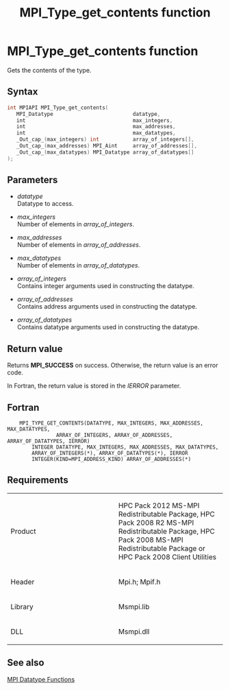 ﻿---
title: MPI_Type_get_contents function
TOCTitle: MPI_Type_get_contents function
ms:assetid: 1e25a15b-cc5a-4584-b130-29b742c84753
ms:mtpsurl: https://msdn.microsoft.com/en-us/library/Dn520569(v=VS.85)
ms:contentKeyID: 59361040
ms.date: 03/28/2018
mtps_version: v=VS.85
f1_keywords:
- MPI_TYPE_GET_CONTENTS
- mpif/MPI_Type_get_contents
- mpi/MPI_TYPE_GET_CONTENTS
dev_langs:
- C++
- C
---

# MPI\_Type\_get\_contents function

Gets the contents of the type.

## Syntax

``` c++
int MPIAPI MPI_Type_get_contents(
   MPI_Datatype                          datatype,
   int                                   max_integers,
   int                                   max_addresses,
   int                                   max_datatypes,
   _Out_cap_(max_integers) int           array_of_integers[],
   _Out_cap_(max_addresses) MPI_Aint     array_of_addresses[],
   _Out_cap_(max_datatypes) MPI_Datatype array_of_datatypes[]
);
```

## Parameters

  - *datatype*  
    Datatype to access.

  - *max\_integers*  
    Number of elements in *array\_of\_integers*.

  - *max\_addresses*  
    Number of elements in *array\_of\_addresses*.

  - *max\_datatypes*  
    Number of elements in *array\_of\_datatypes*.

  - *array\_of\_integers*  
    Contains integer arguments used in constructing the datatype.

  - *array\_of\_addresses*  
    Contains address arguments used in constructing the datatype.

  - *array\_of\_datatypes*  
    Contains datatype arguments used in constructing the datatype.

## Return value

Returns **MPI\_SUCCESS** on success. Otherwise, the return value is an error code.

In Fortran, the return value is stored in the *IERROR* parameter.

## Fortran

``` FORTRAN
    MPI_TYPE_GET_CONTENTS(DATATYPE, MAX_INTEGERS, MAX_ADDRESSES, MAX_DATATYPES,
                ARRAY_OF_INTEGERS, ARRAY_OF_ADDRESSES, ARRAY_OF_DATATYPES, IERROR)
        INTEGER DATATYPE, MAX_INTEGERS, MAX_ADDRESSES, MAX_DATATYPES,
        ARRAY_OF_INTEGERS(*), ARRAY_OF_DATATYPES(*), IERROR
        INTEGER(KIND=MPI_ADDRESS_KIND) ARRAY_OF_ADDRESSES(*)
```

## Requirements

<table>
<colgroup>
<col style="width: 50%" />
<col style="width: 50%" />
</colgroup>
<tbody>
<tr class="odd">
<td><p>Product</p></td>
<td><p>HPC Pack 2012 MS-MPI Redistributable Package, HPC Pack 2008 R2 MS-MPI Redistributable Package, HPC Pack 2008 MS-MPI Redistributable Package or HPC Pack 2008 Client Utilities</p></td>
</tr>
<tr class="even">
<td><p>Header</p></td>
<td>Mpi.h;
Mpif.h</td>
</tr>
<tr class="odd">
<td><p>Library</p></td>
<td>Msmpi.lib</td>
</tr>
<tr class="even">
<td><p>DLL</p></td>
<td>Msmpi.dll</td>
</tr>
</tbody>
</table>


## See also

[MPI Datatype Functions](mpi-datatype-functions.md)

